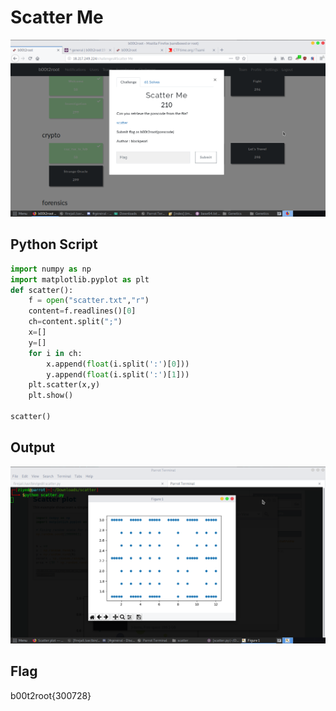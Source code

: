 # Scatter Me
<p align="center">
<img src="Scatter.png"/>
</p>

## Python Script
```python
import numpy as np
import matplotlib.pyplot as plt
def scatter():
	f = open("scatter.txt","r")
	content=f.readlines()[0]
	ch=content.split(";")
	x=[]
	y=[]
	for i in ch:
		x.append(float(i.split(':')[0]))
		y.append(float(i.split(':')[1]))
	plt.scatter(x,y)
	plt.show()
	
scatter()
```

## Output

<p align="center">
<img src="scattered.png"/>
</p>

## Flag

b00t2root{300728}
